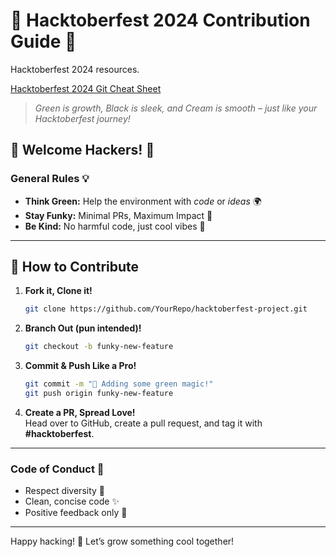 # 🎃 Hacktoberfest 2024 Contribution Guide 🌱

Hacktoberfest 2024 resources.

[Hacktoberfest 2024 Git Cheat Sheet](https://github.com/cloudcommunity/Hacktoberfest-2024/blob/main/Hacktoberfest-2024-Git-Cheat-Sheet.pdf)

> _Green is growth, Black is sleek, and Cream is smooth – just like your Hacktoberfest journey!_

## 🌿 Welcome Hackers! 🍂

### General Rules 💡
- **Think Green:** Help the environment with _code_ or _ideas_ 🌍
- **Stay Funky:** Minimal PRs, Maximum Impact 🎨
- **Be Kind:** No harmful code, just cool vibes 💚

---

## 🌱 How to Contribute

1. **Fork it, Clone it!**  
   ```bash
   git clone https://github.com/YourRepo/hacktoberfest-project.git
   ```

2. **Branch Out (pun intended)!**  
   ```bash
   git checkout -b funky-new-feature
   ```

3. **Commit & Push Like a Pro!**  
   ```bash
   git commit -m "🌟 Adding some green magic!"
   git push origin funky-new-feature
   ```

4. **Create a PR, Spread Love!**  
   Head over to GitHub, create a pull request, and tag it with **#hacktoberfest**.

---

### Code of Conduct 🚀

- Respect diversity 🌈
- Clean, concise code ✨
- Positive feedback only 💌

---

Happy hacking! 🌱 Let’s grow something cool together!
```

